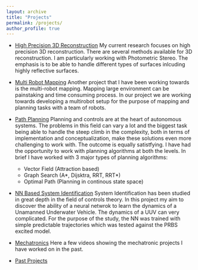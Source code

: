 ```yaml
---
layout: archive
title: "Projects"
permalink: /projects/
author_profile: true
---
```


* [High Precision 3D Reconstruction](/pages/3DRecon_projects.md)
My current research focuses on high precision 3D reconstruction. There are several methods available for 3D reconstruction. I am particularly working with Photometric Stereo. The emphasis is to be able to handle different types of surfaces inlcuding highly reflective surfaces.  

* [Multi Robot Mapping](/pages/MultiRobo_projects.md)
Another project that I have been working towards is the multi-robot mapping. Mapping large environment can be painstaking and time consuming process. In our project we are working towards developing a multirobot setup for the purpose of mapping and planning tasks with a team of robots.  

* [Path Planning](/pages/pathplanning_projects.md)
Planning and controls are at the heart of autonomous systems. The problems in this field can vary a lot and the biggest task being able to handle the steep climb in the complexity, both in terms of implementation and conceptualization, make these solutions even more challenging to work with. The outcome is equally satistfying. I have had the opportunity to work with planning algorithms at both the levels. In brief I have worked with 3 major types of planning algorithms:
    + Vector Field (Attraction based)
    + Graph Search (A*, Dijsktra, RRT, RRT*)
    + Optimal Path (Planning in continous state space)

* [NN Based System Identification](/sysid_projects.md)
System Identification has been studied in great depth in the field of controls theory. In this project my aim to discover the ability of a neural netwrok to learn the dynamics of a Unamanned Underwater Vehicle. The dynamics of a UUV can very complicated. For the purpose of the study, the NN was trained with simple predictable trajectories which was tested against the PRBS excited model.  

* [Mechatronics](/pages/mech_projects.md)
Here a few videos showing the mechatronic projects I have worked on in the past.

* [Past Projects](/past_projects.md)
